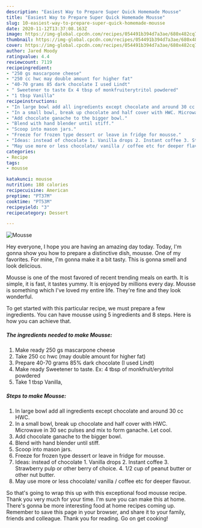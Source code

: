 ```yaml
---
description: "Easiest Way to Prepare Super Quick Homemade Mousse"
title: "Easiest Way to Prepare Super Quick Homemade Mousse"
slug: 10-easiest-way-to-prepare-super-quick-homemade-mousse
date: 2020-11-12T13:37:08.163Z
image: https://img-global.cpcdn.com/recipes/054491b394d7a3ae/680x482cq70/mousse-recipe-main-photo.jpg
thumbnail: https://img-global.cpcdn.com/recipes/054491b394d7a3ae/680x482cq70/mousse-recipe-main-photo.jpg
cover: https://img-global.cpcdn.com/recipes/054491b394d7a3ae/680x482cq70/mousse-recipe-main-photo.jpg
author: Jared Moody
ratingvalue: 4.4
reviewcount: 7119
recipeingredient:
- "250 gs mascarpone cheese"
- "250 cc hwc may double amount for higher fat"
- "40-70 grams 85 dark chocolate I used Lindt"
- " Sweetener to taste Ex 4 tbsp of monkfruiterytritol powdered"
- "1 tbsp Vanilla"
recipeinstructions:
- "In large bowl add all ingredients except chocolate and around 30 cc HWC."
- "In a small bowl, break up chocolate and half cover with HWC. Microwave in 30 sec pulses and mix to form ganache. Let cool."
- "Add chocolate ganache to the bigger bowl."
- "Blend with hand blender until stiff."
- "Scoop into mason jars."
- "Freeze for frozen type dessert or leave in fridge for mousse."
- "Ideas: instead of chocolate 1. Vanilla drops 2. Instant coffee 3. Strawberry pulp or other berry of choice. 4. 1/2 cup of peanut butter or other nut butter."
- "May use more or less chocolate/ vanilla / coffee etc for deeper flavour."
categories:
- Recipe
tags:
- mousse

katakunci: mousse 
nutrition: 188 calories
recipecuisine: American
preptime: "PT37M"
cooktime: "PT53M"
recipeyield: "3"
recipecategory: Dessert

---
```



![Mousse](https://img-global.cpcdn.com/recipes/054491b394d7a3ae/680x482cq70/mousse-recipe-main-photo.jpg)

Hey everyone, I hope you are having an amazing day today. Today, I'm gonna show you how to prepare a distinctive dish, mousse. One of my favorites. For mine, I'm gonna make it a bit tasty. This is gonna smell and look delicious.



Mousse is one of the most favored of recent trending meals on earth. It is simple, it is fast, it tastes yummy. It is enjoyed by millions every day. Mousse is something which I've loved my entire life. They're fine and they look wonderful.


To get started with this particular recipe, we must prepare a few ingredients. You can have mousse using 5 ingredients and 8 steps. Here is how you can achieve that.

<!--inarticleads1-->

##### The ingredients needed to make Mousse:

1. Make ready 250 gs mascarpone cheese
1. Take 250 cc hwc (may double amount for higher fat)
1. Prepare 40-70 grams 85% dark chocolate (I used Lindt)
1. Make ready  Sweetener to taste. Ex: 4 tbsp of monkfruit/erytritol powdered
1. Take 1 tbsp Vanilla,




<!--inarticleads2-->

##### Steps to make Mousse:

1. In large bowl add all ingredients except chocolate and around 30 cc HWC.
1. In a small bowl, break up chocolate and half cover with HWC. Microwave in 30 sec pulses and mix to form ganache. Let cool.
1. Add chocolate ganache to the bigger bowl.
1. Blend with hand blender until stiff.
1. Scoop into mason jars.
1. Freeze for frozen type dessert or leave in fridge for mousse.
1. Ideas: instead of chocolate 1. Vanilla drops 2. Instant coffee 3. Strawberry pulp or other berry of choice. 4. 1/2 cup of peanut butter or other nut butter.
1. May use more or less chocolate/ vanilla / coffee etc for deeper flavour.




So that's going to wrap this up with this exceptional food mousse recipe. Thank you very much for your time. I'm sure you can make this at home. There's gonna be more interesting food at home recipes coming up. Remember to save this page in your browser, and share it to your family, friends and colleague. Thank you for reading. Go on get cooking!
